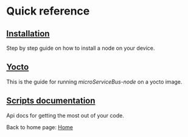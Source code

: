 # Quick reference

## [Installation](./installation)

Step by step guide on how to install a node on your device.

## [Yocto](./yocto)

This is the guide for running *microServiceBus-node* on a yocto image.

## [Scripts documentation](./microserviceDocumentation)

Api docs for getting the most out of your code.

Back to home page: [Home](/)